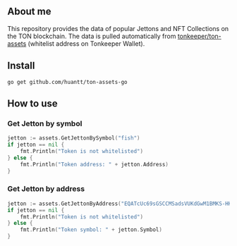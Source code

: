 ## About me

This repository provides the data of popular Jettons and NFT Collections on the TON blockchain. 
The data is pulled automatically from [tonkeeper/ton-assets](https://github.com/tonkeeper/ton-assets) (whitelist address on Tonkeeper Wallet).


## Install
```shell
go get github.com/huantt/ton-assets-go
```

## How to use

### Get Jetton by symbol
```go
jetton := assets.GetJettonBySymbol("fish")
if jetton == nil {
    fmt.Println("Token is not whitelisted")
} else {
    fmt.Println("Token address: " + jetton.Address)	
}
```

### Get Jetton by address

```go
jetton := assets.GetJettonByAddress("EQATcUc69sGSCCMSadsVUKdGwM1BMKS-HKCWGPk60xZGgwsK")
if jetton == nil {
    fmt.Println("Token is not whitelisted")
} else {
    fmt.Println("Token symbol: " + jetton.Symbol)	
}
```